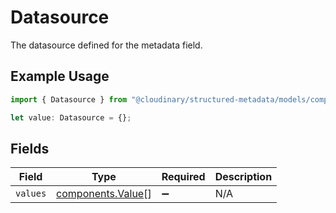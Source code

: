 # Datasource

The datasource defined for the metadata field.

## Example Usage

```typescript
import { Datasource } from "@cloudinary/structured-metadata/models/components";

let value: Datasource = {};
```

## Fields

| Field                                                  | Type                                                   | Required                                               | Description                                            |
| ------------------------------------------------------ | ------------------------------------------------------ | ------------------------------------------------------ | ------------------------------------------------------ |
| `values`                                               | [components.Value](../../models/components/value.md)[] | :heavy_minus_sign:                                     | N/A                                                    |